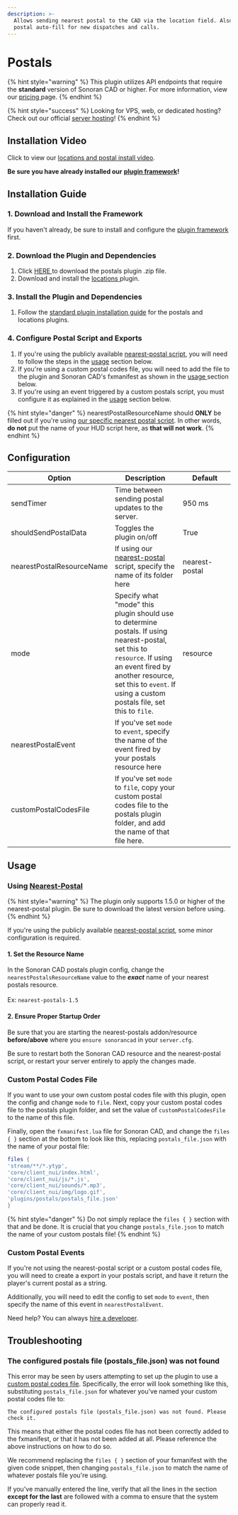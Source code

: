 ```yaml
---
description: >-
  Allows sending nearest postal to the CAD via the location field. Also enables
  postal auto-fill for new dispatches and calls.
---
```


# Postals

{% hint style="warning" %}
This plugin utilizes API endpoints that require the **standard** version of Sonoran CAD or higher. For more information, view our [pricing ](../../../pricing/faq/)page.
{% endhint %}

{% hint style="success" %}
Looking for VPS, web, or dedicated hosting? Check out our official [server hosting](../../../other-products/server-hosting.md)!
{% endhint %}

## Installation Video

Click to view our [locations and postal install video](https://youtu.be/Rc6MT0D6rcI).

**Be sure you have already installed our** [**plugin framework**](../framework-installation.md)**!**

## Installation **Guide**

### 1. Download and Install the Framework

If you haven't already, be sure to install and configure the [plugin framework](../framework-installation.md) first.

### 2. Download the Plugin and Dependencies

1. Click [HERE ](https://github.com/Sonoran-Software/sonoran\_postals/releases)to download the postals plugin .zip file.
2. Download and install the [locations ](locations.md)plugin.

### 3. Install the Plugin and Dependencies

1. Follow the [standard plugin installation guide](../plugin-installation/) for the postals and locations plugins.

### 4. Configure Postal Script and Exports

1. If you're using the publicly available [nearest-postal script](https://forum.cfx.re/t/release-nearest-postal-script/293511), you will need to follow the steps in the [usage](postals.md#using-nearest-postal) section below.
2. If you're using a custom postal codes file, you will need to add the file to the plugin and Sonoran CAD's fxmanifest as shown in the [usage ](postals.md#custom-postal-codes-file)section below.
3. If you're using an event triggered by a custom postals script, you must configure it as explained in the [usage](postals.md#custom-postal-events) section below.

{% hint style="danger" %}
nearestPostalResourceName should **ONLY** be filled out if you're using [our specific nearest postal script](https://forum.cfx.re/t/release-nearest-postal-script/293511). In other words, **do not** put the name of your HUD script here, as **that will not work**.
{% endhint %}

## Configuration

<table><thead><tr><th>Option</th><th>Description</th><th width="100">Default</th></tr></thead><tbody><tr><td>sendTimer</td><td>Time between sending postal updates to the server.</td><td>950 ms</td></tr><tr><td>shouldSendPostalData</td><td>Toggles the plugin on/off</td><td>True</td></tr><tr><td>nearestPostalResourceName</td><td>If using our <a href="https://forum.cfx.re/t/release-nearest-postal-script/293511">nearest-postal</a> script, specify the name of its folder here</td><td>nearest-postal</td></tr><tr><td>mode</td><td>Specify what "mode" this plugin should use to determine postals. If using nearest-postal, set this to <code>resource</code>. If using an event fired by another resource, set this to <code>event</code>. If using a custom postals file, set this to <code>file</code>.</td><td>resource</td></tr><tr><td>nearestPostalEvent</td><td>If you've set <code>mode</code> to <code>event</code>, specify the name of the event fired by your postals resource here</td><td></td></tr><tr><td>customPostalCodesFile</td><td>If you've set <code>mode</code> to <code>file</code>, copy your custom postal codes file to the postals plugin folder, and add the name of that file here.</td><td></td></tr></tbody></table>

## Usage

### Using [Nearest-Postal](https://forum.cfx.re/t/release-nearest-postal-script/293511)

{% hint style="warning" %}
The plugin only supports 1.5.0 or higher of the nearest-postal plugin. Be sure to download the latest version before using.
{% endhint %}

If you're using the publicly available [nearest-postal script](https://forum.cfx.re/t/release-nearest-postal-script/293511), some minor configuration is required.

#### 1. Set the Resource Name

In the Sonoran CAD postals plugin config, change the `nearestPostalsResourceName` value to the _**exact**_ name of your nearest postals resource.\
\
Ex: `nearest-postals-1.5`

#### 2. Ensure Proper Startup Order

Be sure that you are starting the nearest-postals addon/resource **before/above** where you `ensure sonorancad` in your `server.cfg`.

Be sure to restart both the Sonoran CAD resource and the nearest-postal script, or restart your server entirely to apply the changes made.

### Custom Postal Codes File

If you want to use your own custom postal codes file with this plugin, open the config and change `mode` to `file`. Next, copy your custom postal codes file to the postals plugin folder, and set the value of `customPostalCodesFile` to the name of this file.

Finally, open the `fxmanifest.lua` file for Sonoran CAD, and change the `files { }` section at the bottom to look like this, replacing `postals_file.json` with the name of your postal file:

```lua
files {
'stream/**/*.ytyp',
'core/client_nui/index.html',
'core/client_nui/js/*.js',
'core/client_nui/sounds/*.mp3',
'core/client_nui/img/logo.gif',
'plugins/postals/postals_file.json'
}
```

{% hint style="danger" %}
Do not simply replace the `files { }` section with that and be done. It is crucial that you change `postals_file.json` to match the name of your custom postals file!
{% endhint %}

### Custom Postal Events

If you're not using the nearest-postal script or a custom postal codes file, you will need to create a export in your postals script, and have it return the player's current postal as a string.

Additionally, you will need to edit the config to set `mode` to `event`, then specify the name of this event in `nearestPostalEvent`.

Need help? You can always [hire a developer](https://support.sonoransoftware.com/#/).

## Troubleshooting

### The configured postals file (postals\_file.json) was not found

This error may be seen by users attempting to set up the plugin to use a [custom postal codes file](postals.md#custom-postal-codes-file). Specifically, the error will look something like this, substituting `postals_file.json` for whatever you've named your custom postal codes file to:

```
The configured postals file (postals_file.json) was not found. Please check it.
```

This means that either the postal codes file has not been correctly added to the fxmanifest, or that it has not been added at all. Please reference the above instructions on how to do so.&#x20;

We recommend replacing the `files { }` section of your fxmanifest with the given code snippet, then changing `postals_file.json` to match the name of whatever postals file you're using.&#x20;

If you've manually entered the line, verify that all the lines in the section **except for the last** are followed with a comma to ensure that the system can properly read it.
